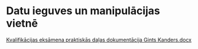 # Datu ieguves un manipulācijas vietnē
[Kvalifikācijas eksāmena praktiskās daļas dokumentācija Gints Kanders.docx](https://github.com/Gints785/Datu-ieguves-vietne/blob/master/KEPDD_DIMV_GK.docx)

